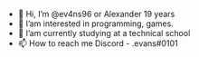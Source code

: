 - 👋 Hi, I’m @ev4ns96 or Alexander 19 years
- 👀 I’am interested in programming, games.
- 🌱 I’am currently studying at a technical school
- 📫 How to reach me Discord - .evans#0101

<!---
Evans0001/Evans0001 is a ✨ special ✨ repository because its `README.md` (this file) appears on your GitHub profile.
You can click the Preview link to take a look at your changes.
--->
